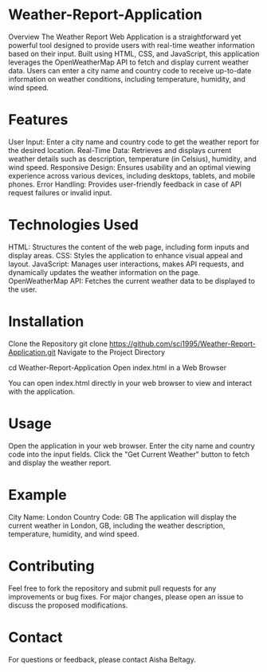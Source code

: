 # Weather-Report-Application

Overview
The Weather Report Web Application is a straightforward yet powerful tool designed to provide users with real-time weather information based on their input. Built using HTML, CSS, and JavaScript, this application leverages the OpenWeatherMap API to fetch and display current weather data. Users can enter a city name and country code to receive up-to-date information on weather conditions, including temperature, humidity, and wind speed.

# Features
User Input: Enter a city name and country code to get the weather report for the desired location.
Real-Time Data: Retrieves and displays current weather details such as description, temperature (in Celsius), humidity, and wind speed.
Responsive Design: Ensures usability and an optimal viewing experience across various devices, including desktops, tablets, and mobile phones.
Error Handling: Provides user-friendly feedback in case of API request failures or invalid input.

# Technologies Used
HTML: Structures the content of the web page, including form inputs and display areas.
CSS: Styles the application to enhance visual appeal and layout.
JavaScript: Manages user interactions, makes API requests, and dynamically updates the weather information on the page.
OpenWeatherMap API: Fetches the current weather data to be displayed to the user.

# Installation
Clone the Repository
git clone  https://github.com/sci1995/Weather-Report-Application.git
Navigate to the Project Directory

cd Weather-Report-Application
Open index.html in a Web Browser

You can open index.html directly in your web browser to view and interact with the application.

# Usage
Open the application in your web browser.
Enter the city name and country code into the input fields.
Click the "Get Current Weather" button to fetch and display the weather report.

# Example
City Name: London
Country Code: GB
The application will display the current weather in London, GB, including the weather description, temperature, humidity, and wind speed.

# Contributing
Feel free to fork the repository and submit pull requests for any improvements or bug fixes. For major changes, please open an issue to discuss the proposed modifications.

# Contact
For questions or feedback, please contact Aisha Beltagy.

